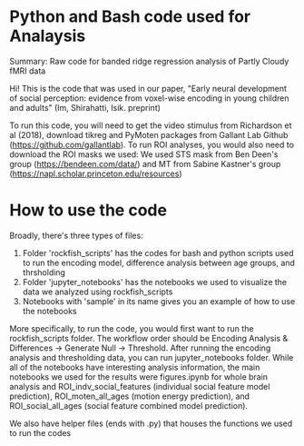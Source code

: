 # Python and Bash code used for Analaysis
Summary: Raw code for banded ridge regression analysis of Partly Cloudy fMRI data

Hi! This is the code that was used in our paper, "Early neural development of social perception: evidence from voxel-wise encoding in young children and adults" (Im, Shirahatti, Isik. preprint)

To run this code, you will need to get the video stimulus from Richardson et al (2018), download tikreg and PyMoten packages from Gallant Lab Github (https://github.com/gallantlab).
To run ROI analyses, you would also need to download the ROI masks we used: We used STS mask from Ben Deen's group (https://bendeen.com/data/) and MT from Sabine Kastner's group (https://napl.scholar.princeton.edu/resources)

# How to use the code
Broadly, there's three types of files: 
1) Folder 'rockfish_scripts' has the codes for bash and python scripts used to run the encoding model, difference analysis between age groups, and thrsholding
2) Folder 'jupyter_notebooks' has the notebooks we used to visualize the data we analyzed using rockfish_scripts
3) Notebooks with 'sample' in its name gives you an example of how to use the notebooks

More specifically, to run the code, you would first want to run the rockfish_scripts folder. The workflow order should be Encoding Analysis & Differences -> Generate Null -> Threshold. After running the encoding analysis and thresholding data, you can run jupyter_notebooks folder. While all of the notebooks have interesting analysis information, the main notebooks we used for the results were figures.ipynb for whole brain analysis and ROI_indv_social_features (individual social feature model prediction), ROI_moten_all_ages (motion energy prediction), and ROI_social_all_ages (social feature combined model prediction).

We also have helper files (ends with .py) that houses the functions we used to run the codes
